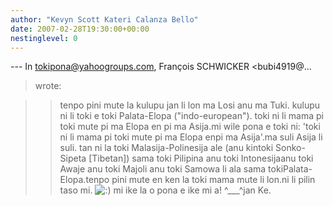 ```yaml
---
author: "Kevyn Scott Kateri Calanza Bello"
date: 2007-02-28T19:30:00+00:00
nestinglevel: 0
---
```

\---
 In [tokipona@yahoogroups.com](mailto://tokipona@yahoogroups.com), François SCHWICKER <bubi4919@...
> wrote:

>> tenpo pini mute la kulupu jan li lon ma Losi anu ma Tuki. kulupu ni li
> toki e toki Palata-Elopa ("indo-european"). toki ni li mama pi toki
> mute pi ma Elopa en pi ma Asija.mi wile pona e toki ni: 'toki ni li mama pi toki mute pi ma Elopa enpi ma Asija'.ma suli Asija li suli. tan ni la toki Malasija-Polinesija ale (anu kintoki Sonko-Sipeta \[Tibetan\]) sama toki Pilipina anu toki Intonesijaanu toki Awaje anu toki Majoli anu toki Samowa li ala sama tokiPalata-Elopa.tenpo pini mute en ken la toki mama mute li lon.ni li pilin taso mi. ![:)](images/smilies/icon_e_smile.gif "Smile") mi ike la o pona e ike mi a! ^\_\_\_^jan Ke.